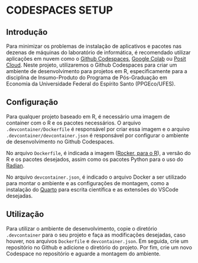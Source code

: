 # CODESPACES SETUP

## Introdução

Para minimizar os problemas de instalação de aplicativos e pacotes nas dezenas de máquinas do laboratório de informática, é recomendado utilizar aplicações em nuvem como o [Github Codespaces](https://github.com/features/codespaces), [Google Colab](https://colab.research.google.com/) ou [Posit Cloud](https://posit.cloud/). Neste projeto, utilizaremos o Github Codespaces para criar um ambiente de desenvolvimento para projetos em R, especificamente para a disciplina de Insumo-Produto do Programa de Pós-Graduação em Economia da Universidade Federal do Espírito Santo (PPGEco/UFES).

## Configuração

Para qualquer projeto baseado em R, é necessário uma imagem de container com o R e os pacotes necessários. O arquivo `.devcontainer/Dockerfile` é responsável por criar essa imagem e o arquivo `.devcontainer/devcontainer.json` é responsável por configurar o ambiente de desenvolvimento no Github Codespaces.

No arquivo `Dockerfile`, é indicada a imagem ([Rocker, para o R](https://rocker-project.org/)), a versão do R e os pacotes desejados, assim como os pacotes Python para o uso do [Radian](https://github.com/randy3k/radian).

No arquivo `devcontainer.json`, é indicado o arquivo Docker a ser utilizado para montar o ambiente e as configurações de montagem, como a instalação do [Quarto](https://quarto.org/) para escrita científica e as extensões do VSCode desejadas.

## Utilização

Para utilizar o ambiente de desenvolvimento, copie o diretório `.devcontainer` para o seu projeto e faça as modificações desejadas, caso houver, nos arquivos `Dockerfile` e `devcontainer.json`. Em seguida, crie um repositório no Github e adicione o diretório do projeto. Por fim, crie um novo Codespace no repositório e aguarde a montagem do ambiente.